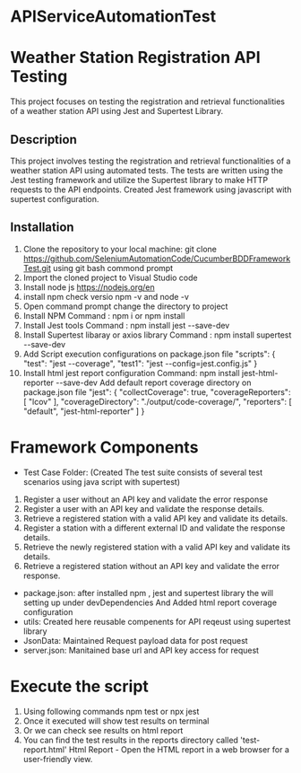# APIServiceAutomationTest

# Weather Station Registration API Testing
This project focuses on testing the registration and retrieval functionalities of a weather station API using Jest and Supertest Library.

## Description
This project involves testing the registration and retrieval functionalities of a weather station API using automated tests. 
The tests are written using the Jest testing framework and utilize the Supertest library to make HTTP requests to the API endpoints. Created Jest framework using javascript with supertest configuration.

## Installation

1. Clone the repository to your local machine:
git clone https://github.com/SeleniumAutomationCode/CucumberBDDFrameworkTest.git
using git bash commond prompt
2. Import the cloned project to Visual Studio code  
3. Install node js https://nodejs.org/en
4. install npm
  check versio npm -v and node -v
5. Open command prompt change the directory to project
6. Install NPM
   Command :  npm i  or npm install
7. Install Jest tools
   Command : npm install jest --save-dev
8. Install Supertest libaray or axios library
   Command : npm install supertest --save-dev
9. Add Script execution configurations on package.json file
    "scripts": {
    "test": "jest --coverage",
    "test1": "jest --config=jest.config.js"
}
10. Install html  jest report configuration
    Command: npm install jest-html-reporter --save-dev
  Add default report coverage directory on package.json file
"jest": {
    "collectCoverage": true,
    "coverageReporters":
     [
      "lcov"
    ],
    "coverageDirectory": "./output/code-coverage/",
    "reporters":
    [
      "default",
      "jest-html-reporter"
    ]
    }

# Framework Components
-  Test Case Folder: (Created The test suite consists of several test scenarios using java script with supertest)
1. Register a user without an API key and validate the error response
2. Register a user with an API key and validate the response details.
3. Retrieve a registered station with a valid API key and validate its details.
4. Register a station with a different external ID and validate the response details.
5. Retrieve the newly registered station with a valid API key and validate its details.
6. Retrieve a registered station without an API key and validate the error response.
- package.json:
   after installed npm , jest and supertest library the will setting up under devDependencies
   And Added html report coverage configuration
- utils: Created here reusable compenents for API reqeust using supertest library
- JsonData: Maintained Request payload data for post request
- server.json: Manitained base url and API key access for request

# Execute the script
1. Using following commands
   npm test or npx jest
2. Once it executed will show test results on terminal
3. Or we can check see results on html report
4. You can find the test results in the reports directory called 'test-report.html'
   Html Report - Open the HTML report in a web browser for a user-friendly view.
   


   

